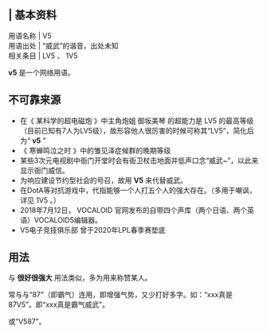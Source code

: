 |  **基本资料**  
---  
用语名称  |  V5   
用语出处  |  “威武”的谐音，出处未知   
相关条目  |  LV5  、  1V5   
  
**v5** 是一个网络用语。

##  不可靠来源

  * 在《  某科学的超电磁炮  》中主角炮姐  御坂美琴  的超能力是  LV5  的最高等级（目前已知有7人为LV5级），故形容他人很厉害的时候可称其“LV5”，简化后为“ **v5** ” 
  * 《  寒蝉鸣泣之时  》中的雏见泽症候群的晚期等级 
  * 某些3次元电视剧中衙门开堂时会有衙卫杖击地面并低声口念“威武~”，以此来显示衙门威信。 
  * 为响应建设节约型社会的号召，故用 **V5** 来代替威武。 
  * 在DotA等对抗游戏中，代指能够一个人打五个人的强大存在。（多用于嘲讽，详见  1V5  。） 
  * 2018年7月12日，  VOCALOID  官网发布的自带四个声库（两个日语、两个英语）VOCALOID5编辑器。 
  * V5电子竞技俱乐部  曾于2020年LPL春季赛垫底 

##  用法

与 **很好很强大** 用法类似，多为用来称赞某人。

常与与“87”（即霸气）连用，即增强气势，又少打好多字。如：“xxx真是87V5”。即“xxx真是霸气威武"。

或“V587”。

